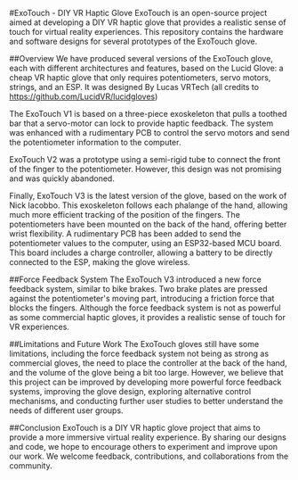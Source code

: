 
#ExoTouch - DIY VR Haptic Glove
ExoTouch is an open-source project aimed at developing a DIY VR haptic glove that provides a realistic sense of touch for virtual reality experiences. This repository contains the hardware and software designs for several prototypes of the ExoTouch glove.

##Overview
We have produced several versions of the ExoTouch glove, each with different architectures and features, based on the  Lucid Glove: a cheap VR haptic glove that only requires potentiometers, servo motors, strings, and an ESP. It was designed By Lucas VRTech (all credits to https://github.com/LucidVR/lucidgloves)

The ExoTouch V1 is based on a three-piece exoskeleton that pulls a toothed bar that a servo-motor can lock to provide haptic feedback. The system was enhanced with a rudimentary PCB to control the servo motors and send the potentiometer information to the computer.

ExoTouch V2 was a prototype using a semi-rigid tube to connect the front of the finger to the potentiometer. However, this design was not promising and was quickly abandoned.

Finally, ExoTouch V3 is the latest version of the glove, based on the work of Nick Iacobbo. This exoskeleton follows each phalange of the hand, allowing much more efficient tracking of the position of the fingers. The potentiometers have been mounted on the back of the hand, offering better wrist flexibility. A rudimentary PCB has been added to send the potentiometer values to the computer, using an ESP32-based MCU board. This board includes a charge controller, allowing a battery to be directly connected to the ESP, making the glove wireless.

##Force Feedback System
The ExoTouch V3 introduced a new force feedback system, similar to bike brakes. Two brake plates are pressed against the potentiometer's moving part, introducing a friction force that blocks the fingers. Although the force feedback system is not as powerful as some commercial haptic gloves, it provides a realistic sense of touch for VR experiences.

##Limitations and Future Work
The ExoTouch gloves still have some limitations, including the force feedback system not being as strong as commercial gloves, the need to place the controller at the back of the hand, and the volume of the glove being a bit too large. However, we believe that this project can be improved by developing more powerful force feedback systems, improving the glove design, exploring alternative control mechanisms, and conducting further user studies to better understand the needs of different user groups.

##Conclusion
ExoTouch is a DIY VR haptic glove project that aims to provide a more immersive virtual reality experience. By sharing our designs and code, we hope to encourage others to experiment and improve upon our work. We welcome feedback, contributions, and collaborations from the community.
